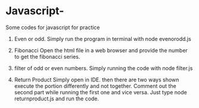 # Javascript-
Some codes for javascript for practice

1. Even or odd. 
Simply run the program in terminal with node evenorodd.js

2. Fibonacci
Open the html file in a web browser and provide the number to get the fibonacci series.

3. filter of odd or even  numbers.
Simply running the code with node filter.js

4. Return Product
Simply open in IDE. then there are two ways shown execute the portion differently and not together. 
Comment out the second part while running the first one and vice versa. Just type node returnproduct.js and run the code.
